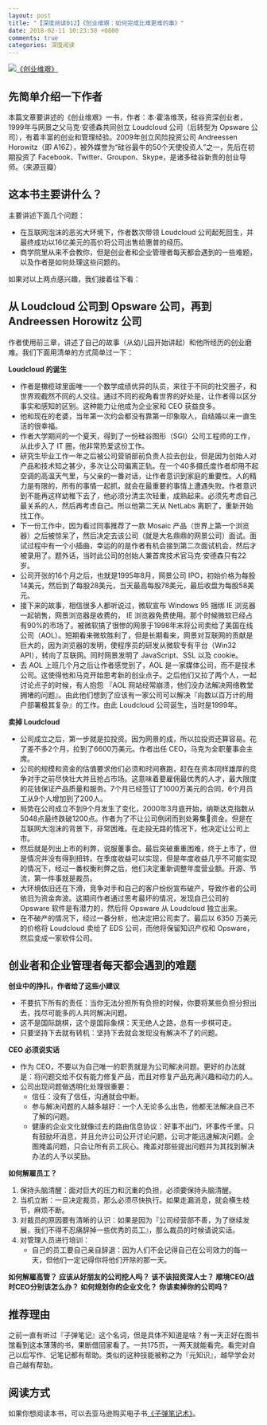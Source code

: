 ```yaml
---
layout: post
title: "【深度阅读012】《创业维艰：如何完成比难更难的事》"
date: 2018-02-11 10:23:58 +0800
comments: true
categories: 深度阅读
---
```


[![《创业维艰》](https://images-cn.ssl-images-amazon.com/images/I/41B6yNGZWGL.jpg)](https://www.amazon.cn/dp/B00WQX0YY6/?ie=UTF8&tag=forecho0c-23)

## 先简单介绍一下作者

本篇文章要讲述的《创业维艰》一书，作者：本·霍洛维茨，硅谷资深创业者，1999年与网景之父马克·安德森共同创立 Loudcloud 公司（后转型为 Opsware 公司），有着丰富的创业和管理经验。2009年创立风险投资公司 Andreessen Horowitz（即 A16Z），被外媒誉为“硅谷最牛的50个天使投资人”之一，先后在初期投资了 Facebook、Twitter、Groupon、Skype，是诸多硅谷新贵的创业导师。（来源豆瓣）

## 这本书主要讲什么？

主要讲述下面几个问题：

- 在互联网泡沫的恶劣大环境下，作者数次带领 Loudcloud 公司起死回生，并最终成功以16亿美元的高价将公司出售给惠普的经历。
- 商学院里从来不会教你，但是创业者和企业管理者每天都会遇到的一些难题，以及作者是如何处理这些问题的。

如果对以上两点感兴趣，我们接着往下看：

<!--more-->

## 从 Loudcloud 公司到 Opsware 公司，再到 Andreessen Horowitz 公司

作者使用前三章，讲述了自己的故事（从幼儿园开始讲起）和他所经历的创业磨难。我们下面用清单的方式简单过一下：

**Loudcloud 的诞生**

- 作者是橄榄球里面唯一一个数学成绩优异的队员，来往于不同的社交圈子，和世界观截然不同的人交往。通过不同的视角看世界的好处是，让作者得以区分事实和感知的区别。这种能力让他成为企业家和 CEO 获益良多。
- 他和现在的老婆，当年第一次约会都没有靠第一印象取人，自结婚以来一直生活的很幸福。
- 作者大学期间的一个夏天，得到了一份硅谷图形（SGI）公司工程师的工作，从此步入了 IT 圈，他非常热爱这份工作。
- 研究生毕业工作一年之后被公司营销部前负责人拉去创业，但是因为创始人对产品和技术知之甚少，多次让公司偏离正轨。在一个40多摄氏度作者却用不起空调的高温天气里，与父亲的一番对话，让作者意识到家庭的重要性。人的精力是有限的，所有的事情一起抓，就会在最重要的事情上遭遇失败。作者意识到不能再这样幼稚下去了，他必须分清主次轻重，成熟起来。必须先考虑自己最关系的人，然后再考虑自己。所以他第二天从 NetLabs 离职了，重新开始找工作。
- 下一份工作中，因为看过同事推荐了一款 Mosaic 产品（世界上第一个浏览器）之后被惊呆了，然后决定去该公司（就是大名鼎鼎的网景公司）面试。面试过程中有一个小插曲，幸运的的是作者有机会接到第二次面试机会，然后才被录用了。题外话，当时此公司的创始人兼首席技术官马克·安德森只有22岁。
- 公司开张的16个月之后，也就是1995年8月，网景公司 IPO，初始价格为每股14美元，然后到了每股28美元，当天最高每股78美元，最后收盘为每股58美元。
- 接下来的故事，相信很多人都听说过，微软宣布 Windows 95 捆绑 IE 浏览器一起销售，网景浏览器是收费的， IE 浏览器免费使用。那个时候微软已经占有90%的市场了。被微软搞了很惨的网景于1998年末将公司卖给了美国在线公司（AOL）。短期看来微软胜利了，但是长期看来，网景对互联网的贡献是巨大的，因为浏览器的发明，使程序员的研发从微软专有平台（Win32 API），转向了互联网。同时网景发明了 JavaScript、SSL 以及 cookie。
- 去 AOL 上班几个月之后让作者感觉到了，AOL 是一家媒体公司，而不是技术公司。这使得他和马克开始思考新的创业点子。之后他们又拉了两个人，一起讨论点子的时候，有人抱怨 『AOL 网站经常崩溃，他们没办法解决网络教堂拥堵的问题』。由此他们想到了应该有一家公司可以解决『向数以百万计的用户部署极其复杂』的工作。由此 Loudcloud 公司诞生，当时是1999年。

**卖掉 Loudcloud**

- 公司成立之后，第一步就是拉投资。因为网景的成，所以拉投资还算容易。花了差不多2个月，拉到了6600万美元。作者出任 CEO，马克为全职董事会主席。
- 公司的规模和资金的估值要求他们必须和时间赛跑，赶在在资本同样雄厚的竞争对手之前尽快壮大并且抢占市场。这意味着要雇佣最优秀的人才，最大限度的花钱保证产品质量和服务。7个月已经签订了1000万美元的合同，6个月员工从9个人增加到了200人。
- 局势在公司成立不到9个月发生了变化，2000年3月底开始，纳斯达克指数从5048点最终跌破1200点。作者为了不让公司倒闭而到处筹集资金。但是在互联网大泡沫的背景下，非常困难。在走投无路的情况下，他决定让公司上市。
- 然后就是列出上市的利弊，说服董事会。最后突破重重困难，终于上市了，但是情况并没有得到扭转。在季度收益可以实现，但是年度收益几乎不可能实现的情况下，经过一番权衡利弊之后，他们决定重新调整年度营业额。开源、节流，第一件事就是裁员。
- 大环境依旧还在下滑，竞争对手和自己的客户纷纷宣布破产，导致作者的公司依旧为资金奔波。这期间作者通过思考最坏的情况，发现自己公司的 Opsware 软件是有潜力的，然后将 Opsware 从 Loudcloud 独立出来。
- 在不破产的情况下，经过一番分析，他决定把公司卖了。最后以 6350 万美元的价格将 Loudcloud 卖给了 EDS 公司，而他将保留知识产权和 Opsware，然后变成一家软件公司。


## 创业者和企业管理者每天都会遇到的难题

**创业中的挣扎，作者给了这些小建议**

- 不要抗下所有的责任：当你无法分担所有负担的时候，你要将某些负担分担出去，找尽可能多的人共同解决问题。
- 这不是国际跳棋，这个是国际象棋：天无绝人之路，总有一步棋可走。
- 只要坚持下去就有转机：坚持下去就会发现没有解决不了的问题。

**CEO 必须说实话**

- 作为 CEO，不要以为自己唯一的职责就是为公司解决问题。更好的办法就是：将问题交给不仅有能力修复产品，而且对修复产品充满兴趣和动力的人。
- 公司出现问题做透明化处理很重要：
    - 信任：没有了信任，沟通就会中断。
    - 参与解决问题的人越多越好：一个人无论多么出色，他都无法解决自己不了解的问题。
    - 健康的企业文化就像过去的路由信息协议：好事不出门，坏事传千里。只有鼓励坏消息，并且允许公司公开讨论问题，公司才能迅速解决问题。企图掩盖问题，只会让所有员工灰心。掩盖对那些提出问题并为其找到解决办法的人予以奖励。

**如何解雇员工？**

1. 保持头脑清醒：面对巨大的压力和沉重的负担，必须要保持头脑清醒。
2. 当机立断：一旦决定裁员，那么必须尽快执行。如果走漏消息，就会横生枝节，麻烦不断。
3. 对裁员的原因要有清晰的认识：如果是因为『公司经营部不善，为了继续发展，我们不得不忍痛辞掉一些优秀的员工』，那么裁员的时候请说实话。
4. 对管理人员进行培训：
    - 自己的员工要自己亲自辞退：因为人们不会记得自己在公司效力的每一天，但他们一定记得你将他们开除的那一天。
    

**如何解雇高管？**
**应该从好朋友的公司挖人吗？**
**该不该招资深人士？**
**顺境CEO/战时CEO分别该怎么办？**
**如何规划你的企业文化？**
**你该卖掉你的公司吗？**

## 推荐理由

之前一直有听过『子弹笔记』这个名词，但是具体不知道是啥？有一天正好在图书馆看到这本薄薄的书，果断借回家看了。一共175页，一两天就能看完。看完对自己以后写作、记笔记都有帮助。类似的这种技能被称之为『元知识』，越早学会对自己越有帮助。


## 阅读方式

如果你想阅读本书，可以去亚马逊购买电子书[《子弹笔记术》](https://www.amazon.cn/dp/B00WQX0YY6/?ie=UTF8&tag=forecho0c-23)。
